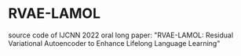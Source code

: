 # RVAE-LAMOL
source code of IJCNN 2022 oral long paper: "RVAE-LAMOL:  Residual Variational Autoencoder to Enhance Lifelong Language Learning"
